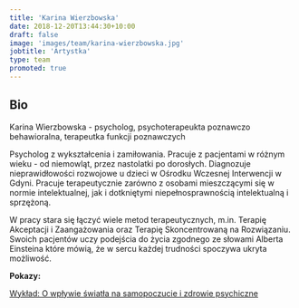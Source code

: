 ```yaml
---
title: 'Karina Wierzbowska'
date: 2018-12-20T13:44:30+10:00
draft: false
image: 'images/team/karina-wierzbowska.jpg'
jobtitle: 'Artystka'
type: team
promoted: true
---
```


## Bio

Karina Wierzbowska - psycholog, psychoterapeukta poznawczo behawioralna, terapeutka funkcji poznawczych

Psycholog z wykształcenia i zamiłowania. Pracuje z pacjentami w różnym wieku - od niemowląt, przez nastolatki po dorosłych. Diagnozuje nieprawidłowości rozwojowe u dzieci w Ośrodku Wczesnej Interwencji w Gdyni. Pracuje terapeutycznie zarówno z osobami mieszczącymi się w normie intelektualnej, jak i dotkniętymi niepełnosprawnością intelektualną i sprzężoną.

W pracy stara się łączyć wiele metod terapeutycznych, m.in. Terapię Akceptacji i Zaangażowania oraz Terapię Skoncentrowaną na Rozwiązaniu. Swoich pacjentów uczy podejścia do życia zgodnego ze słowami Alberta Einsteina które mówią, że w sercu każdej trudności spoczywa ukryta możliwość.


**Pokazy:**

[Wykład: O wpływie światła na samopoczucie i zdrowie psychiczne](/pokazy/wyklad-o-wplywie-swiatla)
